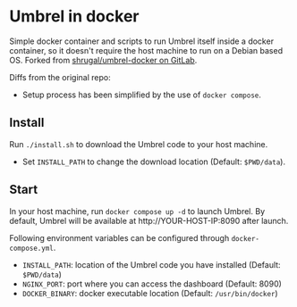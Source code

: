 # Umbrel in docker

Simple docker container and scripts to run Umbrel itself inside a docker
container, so it doesn't require the host machine to run on a Debian based OS.
Forked from [shrugal/umbrel-docker on GitLab](https://gitlab.com/shrugal/umbrel-docker/-/tree/main/).

Diffs from the original repo:
- Setup process has been simplified by the use of `docker compose`.

## Install
Run `./install.sh` to download the Umbrel code to your host machine.
- Set `INSTALL_PATH` to change the download location (Default: `$PWD/data`).

## Start
In your host machine, run `docker compose up -d` to launch Umbrel. By default, Umbrel will be available at http://YOUR-HOST-IP:8090 after launch.

Following environment variables can be configured through `docker-compose.yml`.
- `INSTALL_PATH`: location of the Umbrel code you have installed (Default: `$PWD/data`)
- `NGINX_PORT`: port where you can access the dashboard (Default: 8090)
- `DOCKER_BINARY`: docker executable location (Default: `/usr/bin/docker`)

